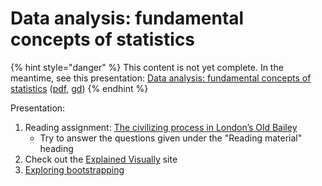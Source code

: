 # Data analysis: fundamental concepts of statistics

{% hint style="danger" %}
This content is not yet complete. In the meantime, see this presentation: [Data analysis: fundamental concepts of statistics](https://docs.google.com/presentation/d/e/2PACX-1vR7OYZauaLDOFf3M2ACynBcW77Ezx7SDSh5heLEzxOdc0ExMujU5t7GpksgdHpXbQKE9mpYPxlWT6c-/pub?start=false&loop=false&delayms=3000) \([pdf](http://docs.google.com/presentation/d/1LYYXZJ3WOHCThv_i4fA_anx_s0LkYxFQ0wzJpC8KaSk/export/pdf), [gd](https://docs.google.com/presentation/d/1LYYXZJ3WOHCThv_i4fA_anx_s0LkYxFQ0wzJpC8KaSk/edit?usp=sharing)\)
{% endhint %}



Presentation: 

1. Reading assignment: [The civilizing process in London’s Old Bailey](https://www.ncbi.nlm.nih.gov/pmc/articles/PMC4084475/pdf/pnas.201405984.pdf)
   * Try to answer the questions given under the "Reading material" heading
2. Check out the [Explained Visually](http://setosa.io/ev/) site
3. [Exploring bootstrapping](http://www.lock5stat.com/StatKey/bootstrap_1_quant/bootstrap_1_quant.html)

## 

